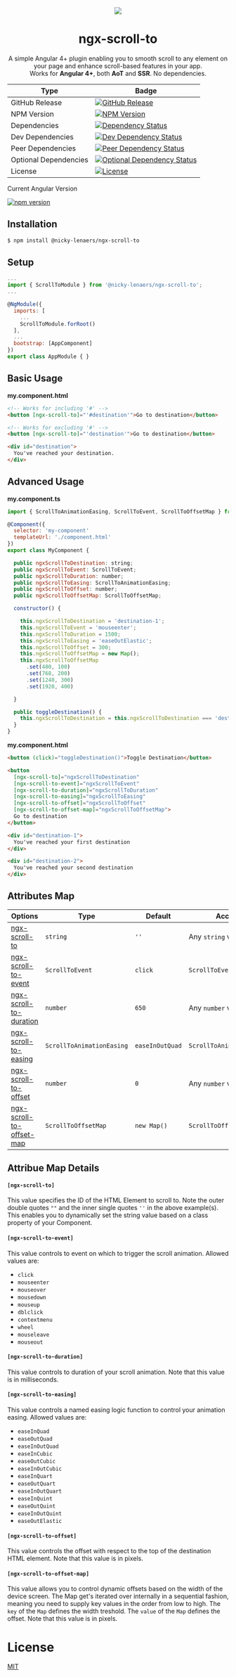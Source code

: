 <div align="center">
  <img src="https://user-images.githubusercontent.com/2785350/28428760-ae908006-6d7a-11e7-92ec-174bec80740e.png">
</div>
<div align="center">
  <h1>ngx-scroll-to</h1>
  <p>
    A simple Angular 4+ plugin enabling you to smooth scroll to any element on your page and enhance scroll-based features in your app.<br>
    Works for <strong>Angular 4+</strong>, both <strong>AoT</strong> and <strong>SSR</strong>. No dependencies.
  </p>
</div>

| Type                  | Badge                                                                           |
|-----------------------|---------------------------------------------------------------------------------|
| GitHub Release        | [![GitHub Release][github-release-badge]][github-release-badge-url]             |
| NPM Version           | [![NPM Version][npm-version-badge]][npm-version-badge-url]                      |
| Dependencies          | [![Dependency Status][dep-status-badge]][dep-status-badge-url]                  |
| Dev Dependencies      | [![Dev Dependency Status][dev-dep-status-badge]][dev-dep-status-badge-url]      |
| Peer Dependencies     | [![Peer Dependency Status][peer-dep-status-badge]][peer-dep-status-badge-url]   |
| Optional Dependencies | [![Optional Dependency Status][opt-dep-status-badge]][opt-dep-status-badge-url] |
| License               | [![License][license-badge]][license-badge-url]                                  |

Current Angular Version

[![npm version](https://img.shields.io/npm/v/%40angular%2Fcore.svg?style=flat-square)](https://www.npmjs.com/~angular)  

## Installation
```sh
$ npm install @nicky-lenaers/ngx-scroll-to
```

## Setup
```js
...
import { ScrollToModule } from '@nicky-lenaers/ngx-scroll-to';
...

@NgModule({
  imports: [
    ...
    ScrollToModule.forRoot()
  ],
  ...
  bootstrap: [AppComponent]
})
export class AppModule { }
```

## Basic Usage
**my.component.html**

```html
<!-- Works for including '#' -->
<button [ngx-scroll-to]="'#destination'">Go to destination</button>

<!-- Works for excluding '#' -->
<button [ngx-scroll-to]="'destination'">Go to destination</button>

<div id="destination">
  You've reached your destination.
</div>
```

## Advanced Usage
**my.component.ts**
```js
import { ScrollToAnimationEasing, ScrollToEvent, ScrollToOffsetMap } from '@nicky-lenaers/ngx-scroll-to';

@Component({
  selector: 'my-component'
  templateUrl: './component.html'
})
export class MyComponent {

  public ngxScrollToDestination: string;
  public ngxScrollToEvent: ScrollToEvent;
  public ngxScrollToDuration: number;
  public ngxScrollToEasing: ScrollToAnimationEasing;
  public ngxScrollToOffset: number;
  public ngxScrollToOffsetMap: ScrollToOffsetMap;

  constructor() {

    this.ngxScrollToDestination = 'destination-1';
    this.ngxScrollToEvent = 'mouseenter';
    this.ngxScrollToDuration = 1500;
    this.ngxScrollToEasing = 'easeOutElastic';
    this.ngxScrollToOffset = 300;
    this.ngxScrollToOffsetMap = new Map();
    this.ngxScrollToOffsetMap
      .set(480, 100)
      .set(768, 200)
      .set(1240, 300)
      .set(1920, 400)

  }

  public toggleDestination() {
    this.ngxScrollToDestination = this.ngxScrollToDestination === 'destination-1' ? 'destination-2' : 'destination-1';
  }
}
```


**my.component.html**
```html
<button (click)="toggleDestination()">Toggle Destination</button>

<button 
  [ngx-scroll-to]="ngxScrollToDestination"
  [ngx-scroll-to-event]="ngxScrollToEvent"
  [ngx-scroll-to-duration]="ngxScrollToDuration"
  [ngx-scroll-to-easing]="ngxScrollToEasing"
  [ngx-scroll-to-offset]="ngxScrollToOffset"
  [ngx-scroll-to-offset-map]="ngxScrollToOffsetMap">
  Go to destination
</button>

<div id="destination-1">
  You've reached your first destination
</div>

<div id="destination-2">
  You've reached your second destination
</div>
```

## Attributes Map
| Options                                                       | Type                                   | Default         | Accepts                                            |
|---------------------------------------------------------------|----------------------------------------|-----------------|----------------------------------------------------|
| [ngx-scroll-to](#ngx-scroll-to-details)                       | `string`                               | `''`            | Any `string` value                                 |
| [ngx-scroll-to-event](#ngx-scroll-to-event-details)           | `ScrollToEvent`                        | `click`         | `ScrollToEvent`                                    |
| [ngx-scroll-to-duration](#ngx-scroll-to-duration-details)     | `number`                               | `650`           | Any `number` value                                 |
| [ngx-scroll-to-easing](#ngx-scroll-to-easing-details)         | `ScrollToAnimationEasing`              | `easeInOutQuad` | `ScrollToAnimationEasing`                          |
| [ngx-scroll-to-offset](#ngx-scroll-to-offset-details)         | `number`                               | `0`             | Any `number` value                                 |
| [ngx-scroll-to-offset-map](#ngx-scroll-to-offset-map-details) | `ScrollToOffsetMap`                    | `new Map()`     | `ScrollToOffsetMap`                                |

## Attribue Map Details
#### <a name="ngx-scroll-to-details"></a>`[ngx-scroll-to]`
This value specifies the ID of the HTML Element to scroll to. Note the outer double quotes `""` and the inner single quotes `''` in the above example(s). This enables you to dynamically set the string value based on a class property of your Component.

#### <a name="ngx-scroll-to-event-details"></a>`[ngx-scroll-to-event]`
This value controls to event on which to trigger the scroll animation. Allowed values are:
- `click`
- `mouseenter`
- `mouseover`
- `mousedown`
- `mouseup`
- `dblclick`
- `contextmenu`
- `wheel`
- `mouseleave`
- `mouseout`

#### <a name="ngx-scroll-to-duration-details"></a>`[ngx-scroll-to-duration]`
This value controls to duration of your scroll animation. Note that this value is in milliseconds.

#### <a name="ngx-scroll-to-easing-details"></a>`[ngx-scroll-to-easing]`
This value controls a named easing logic function to control your animation easing. Allowed values are:
- `easeInQuad`
- `easeOutQuad`
- `easeInOutQuad`
- `easeInCubic`
- `easeOutCubic`
- `easeInOutCubic`
- `easeInQuart`
- `easeOutQuart`
- `easeInOutQuart`
- `easeInQuint`
- `easeOutQuint`
- `easeInOutQuint`
- `easeOutElastic`

#### <a name="ngx-scroll-to-offset-details"></a>`[ngx-scroll-to-offset]`
This value controls the offset with respect to the top of the destination HTML element. Note that this value is in pixels.

#### <a name="ngx-scroll-to-offset-map-details"></a>`[ngx-scroll-to-offset-map]`
This value allows you to control dynamic offsets based on the width of the device screen. The Map get's iterated over internally in a sequential fashion, meaning you need to supply key values in the order from low to high. The `key` of the `Map` defines the width treshold. The `value` of the `Map` defines the offset. Note that this value is in pixels.

# License
 [MIT](/LICENSE)

[github-release-badge]: https://img.shields.io/github/release/nicky-lenaers/ngx-scroll-to.svg?style=flat-square
[github-release-badge-url]: https://github.com/nicky-lenaers/ngx-scroll-to/releases
[npm-version-badge]: https://img.shields.io/npm/v/@nicky-lenaers/ngx-scroll-to.svg?style=flat-square
[npm-version-badge-url]: https://www.npmjs.com/package/@nicky-lenaers/ngx-scroll-to
[dep-status-badge]: https://img.shields.io/david/nicky-lenaers/ngx-scroll-to.svg?style=flat-square
[dep-status-badge-url]: https://david-dm.org/nicky-lenaers/ngx-scroll-to
[dev-dep-status-badge]: https://img.shields.io/david/dev/nicky-lenaers/ngx-scroll-to.svg?style=flat-square
[dev-dep-status-badge-url]: https://david-dm.org/nicky-lenaers/ngx-scroll-to?type=dev
[peer-dep-status-badge]: https://img.shields.io/david/peer/nicky-lenaers/ngx-scroll-to.svg?style=flat-square
[peer-dep-status-badge-url]: https://david-dm.org/nicky-lenaers/ngx-scroll-to?type=peer
[opt-dep-status-badge]: https://img.shields.io/david/optional/nicky-lenaers/ngx-scroll-to.svg?style=flat-square
[opt-dep-status-badge-url]: https://david-dm.org/nicky-lenaers/ngx-scroll-to?type=optional
[license-badge]: https://img.shields.io/npm/l/@nicky-lenaers/ngx-scroll-to.svg?style=flat-square
[license-badge-url]: https://github.com/nicky-lenaers/ngx-scroll-to/blob/master/LICENSE
